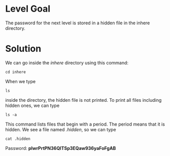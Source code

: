 # Level Goal
The password for the next level is stored in a hidden file in the inhere directory.

# Solution
We can go inside the *inhere* directory using this command:
```
cd inhere
```
When we type 
```
ls
```
inside the directory, the hidden file is not printed. 
To print all files including hidden ones, we can type
```
ls -a
``` 
This command lists files that begin with a period. The period means that it is hidden. 
We see a file named _.hidden_, so we can type
```
cat .hidden
```

Password: **pIwrPrtPN36QITSp3EQaw936yaFoFgAB**
